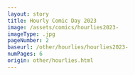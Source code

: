 ```yaml
---
layout: story
title: Hourly Comic Day 2023
image: /assets/comics/hourlies2023-
imageType: .jpg
pageNumber: 2
baseurl: /other/hourlies/hourlies2023-
numPages: 6
origin: other/hourlies.html
---
```


